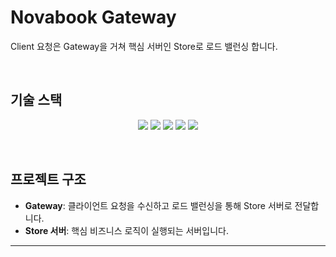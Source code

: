 # Novabook Gateway

Client 요청은 Gateway을 거쳐 핵심 서버인 Store로 로드 밸런싱 합니다.



<br>


## 기술 스택

<p align="center">
  <img src="https://img.shields.io/badge/Spring%20Cloud-6DB33F?style=flat-square&logo=Spring&logoColor=white"/>
  <img src="https://img.shields.io/badge/Github-181717?style=flat-square&logo=Github&logoColor=white"/>
  <img src="https://img.shields.io/badge/Redis-DC382D?style=flat-square&logo=Redis&logoColor=white"/>
  <img src="https://img.shields.io/badge/Spring%20Boot-6DB33F?style=flat-square&logo=Spring%20Boot&logoColor=white"/>
  <img src="https://img.shields.io/badge/JWT-000000?style=flat-square&logo=JSON%20web%20tokens&logoColor=white"/>
</p>



<br>



## 프로젝트 구조

- **Gateway**: 클라이언트 요청을 수신하고 로드 밸런싱을 통해 Store 서버로 전달합니다.
- **Store 서버**: 핵심 비즈니스 로직이 실행되는 서버입니다.

---
